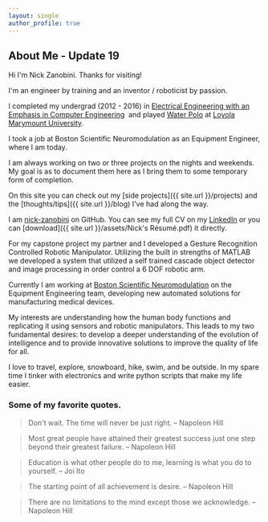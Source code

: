 ```yaml
---
layout: single
author_profile: true
---
```

<!-- git add * && git commit -m "Setting Up" && git push -->
## About Me - Update 19

Hi I'm Nick Zanobini. Thanks for visiting!  

I'm an engineer by training and an inventor / roboticist by passion.  

I completed my undergrad (2012 - 2016) in [Electrical Engineering with an Emphasis in Computer Engineering](http://cse.lmu.edu/department/electricalengineeringandcomputerscience/)  and played [Water Polo](http://www.lmulions.com/sports/m-wpolo/loyo-m-wpolo-body.html) at [Loyola Marymount University](http://www.lmu.edu/).

 I took a job at Boston Scientific Neuromodulation as an Equipment Engineer, where I am today.  

I am always working on two or three projects on the nights and weekends. My goal is as to document them here as I bring them to some temporary form of completion.  

On this site you can check out my [side projects]({{ site.url }}/projects) and the [thoughts/tips]({{ site.url }}/blog) I've had along the way.  

I am [nick-zanobini](https://github.com/nick-zanobini) on GitHub. You can see my full CV on my [LinkedIn](https://www.linkedin.com/in/nickzanobini) or you can [download]({{ site.url }}/assets/Nick's Résumé.pdf) it directly.

For my capstone project my partner and I developed a Gesture Recognition Controlled Robotic Manipulator. Utilizing the built in strengths of MATLAB we developed a system that utilized a self trained cascade object detector and image processing in order control a 6 DOF robotic arm.

Currently I am working at [Boston Scientific Neuromodulation](http://www.bostonscientific.com/en-US/about-us/core-businesses/neuromodulation.html) on the Equipment Engineering team, developing new automated solutions for manufacturing medical devices.

My interests are understanding how the human body functions and replicating it using sensors and robotic manipulators. This leads to my two fundamental desires: to develop a deeper understanding of the evolution of intelligence and to provide innovative solutions to improve the quality of life for all.

I love to travel, explore, snowboard, hike, swim, and be outside. In my spare time I tinker with electronics and write python scripts that make my life easier.


### Some of my favorite quotes.  
>Don't wait. The time will never be just right. – Napoleon Hill

>Most great people have attained their greatest success just one step beyond their greatest failure.
– Napoleon Hill

>Education is what other people do to me, learning is what you do to yourself.
– Joi Ito

>The starting point of all achievement is desire. – Napoleon Hill

>There are no limitations to the mind except those we acknowledge.
– Napoleon Hill